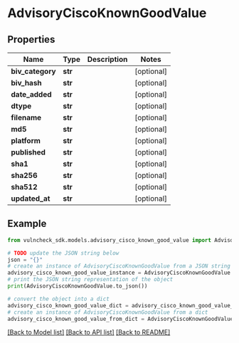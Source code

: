 # AdvisoryCiscoKnownGoodValue


## Properties

Name | Type | Description | Notes
------------ | ------------- | ------------- | -------------
**biv_category** | **str** |  | [optional] 
**biv_hash** | **str** |  | [optional] 
**date_added** | **str** |  | [optional] 
**dtype** | **str** |  | [optional] 
**filename** | **str** |  | [optional] 
**md5** | **str** |  | [optional] 
**platform** | **str** |  | [optional] 
**published** | **str** |  | [optional] 
**sha1** | **str** |  | [optional] 
**sha256** | **str** |  | [optional] 
**sha512** | **str** |  | [optional] 
**updated_at** | **str** |  | [optional] 

## Example

```python
from vulncheck_sdk.models.advisory_cisco_known_good_value import AdvisoryCiscoKnownGoodValue

# TODO update the JSON string below
json = "{}"
# create an instance of AdvisoryCiscoKnownGoodValue from a JSON string
advisory_cisco_known_good_value_instance = AdvisoryCiscoKnownGoodValue.from_json(json)
# print the JSON string representation of the object
print(AdvisoryCiscoKnownGoodValue.to_json())

# convert the object into a dict
advisory_cisco_known_good_value_dict = advisory_cisco_known_good_value_instance.to_dict()
# create an instance of AdvisoryCiscoKnownGoodValue from a dict
advisory_cisco_known_good_value_from_dict = AdvisoryCiscoKnownGoodValue.from_dict(advisory_cisco_known_good_value_dict)
```
[[Back to Model list]](../README.md#documentation-for-models) [[Back to API list]](../README.md#documentation-for-api-endpoints) [[Back to README]](../README.md)


